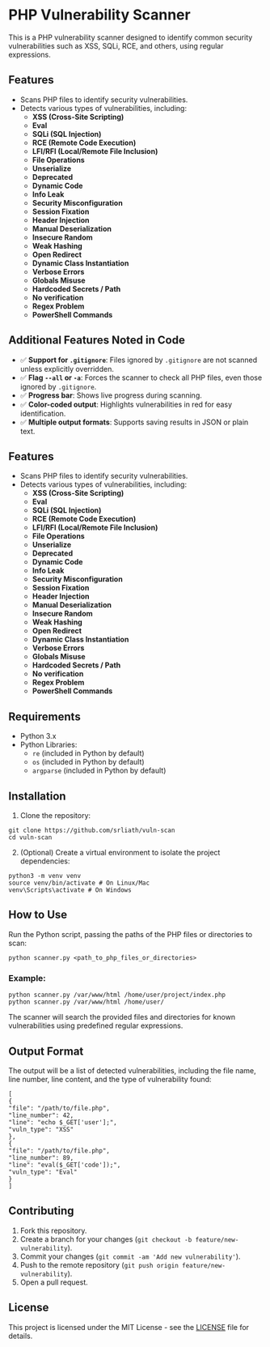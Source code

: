 # PHP Vulnerability Scanner

This is a PHP vulnerability scanner designed to identify common security vulnerabilities such as XSS, SQLi, RCE, and others, using regular expressions.

## Features

- Scans PHP files to identify security vulnerabilities.
- Detects various types of vulnerabilities, including:
  - **XSS (Cross-Site Scripting)**
  - **Eval**
  - **SQLi (SQL Injection)**
  - **RCE (Remote Code Execution)**
  - **LFI/RFI (Local/Remote File Inclusion)**
  - **File Operations**
  - **Unserialize**
  - **Deprecated**
  - **Dynamic Code**
  - **Info Leak**
  - **Security Misconfiguration**
  - **Session Fixation**
  - **Header Injection**
  - **Manual Deserialization**
  - **Insecure Random**
  - **Weak Hashing**
  - **Open Redirect**
  - **Dynamic Class Instantiation**
  - **Verbose Errors**
  - **Globals Misuse**
  - **Hardcoded Secrets / Path**
  - **No verification**
  - **Regex Problem**
  - **PowerShell Commands**

## Additional Features Noted in Code

- ✅ **Support for `.gitignore`**: Files ignored by `.gitignore` are not scanned unless explicitly overridden.
- ✅ **Flag `--all` or `-a`**: Forces the scanner to check all PHP files, even those ignored by `.gitignore`.
- ✅ **Progress bar**: Shows live progress during scanning.
- ✅ **Color-coded output**: Highlights vulnerabilities in red for easy identification.
- ✅ **Multiple output formats**: Supports saving results in JSON or plain text.

## Features

- Scans PHP files to identify security vulnerabilities.
- Detects various types of vulnerabilities, including:
  - **XSS (Cross-Site Scripting)**
  - **Eval**
  - **SQLi (SQL Injection)**
  - **RCE (Remote Code Execution)**
  - **LFI/RFI (Local/Remote File Inclusion)**
  - **File Operations**
  - **Unserialize**
  - **Deprecated**
  - **Dynamic Code**
  - **Info Leak**
  - **Security Misconfiguration**
  - **Session Fixation**
  - **Header Injection**
  - **Manual Deserialization**
  - **Insecure Random**
  - **Weak Hashing**
  - **Open Redirect**
  - **Dynamic Class Instantiation**
  - **Verbose Errors**
  - **Globals Misuse**
  - **Hardcoded Secrets / Path**
  - **No verification**
  - **Regex Problem**
  - **PowerShell Commands**


## Requirements

- Python 3.x
- Python Libraries:
  - `re` (included in Python by default)
  - `os` (included in Python by default)
  - `argparse` (included in Python by default)

## Installation

1. Clone the repository:

```
git clone https://github.com/srliath/vuln-scan
cd vuln-scan
```


2. (Optional) Create a virtual environment to isolate the project dependencies:

```
python3 -m venv venv
source venv/bin/activate # On Linux/Mac
venv\Scripts\activate # On Windows
```

## How to Use

Run the Python script, passing the paths of the PHP files or directories to scan:


```
python scanner.py <path_to_php_files_or_directories>
```

### Example:

```
python scanner.py /var/www/html /home/user/project/index.php
python scanner.py /var/www/html /home/user/
```

The scanner will search the provided files and directories for known vulnerabilities using predefined regular expressions.

## Output Format

The output will be a list of detected vulnerabilities, including the file name, line number, line content, and the type of vulnerability found:

```
[
{
"file": "/path/to/file.php",
"line_number": 42,
"line": "echo $_GET['user'];",
"vuln_type": "XSS"
},
{
"file": "/path/to/file.php",
"line_number": 89,
"line": "eval($_GET['code']);",
"vuln_type": "Eval"
}
]
```


## Contributing

1. Fork this repository.
2. Create a branch for your changes (`git checkout -b feature/new-vulnerability`).
3. Commit your changes (`git commit -am 'Add new vulnerability'`).
4. Push to the remote repository (`git push origin feature/new-vulnerability`).
5. Open a pull request.

## License

This project is licensed under the MIT License - see the [LICENSE](LICENSE) file for details.

